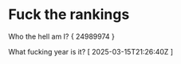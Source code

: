 # Fuck the rankings

Who the hell am I?
{ 24989974 }

What fucking year is it?
[ 2025-03-15T21:26:40Z ]
